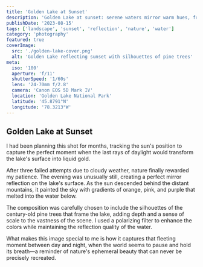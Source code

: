 ```yaml
---
title: 'Golden Lake at Sunset'
description: 'Golden Lake at sunset: serene waters mirror warm hues, framed by pine trees, capturing nature’s ephemeral masterpiece.'
publishDate: '2023-08-15'
tags: ['landscape', 'sunset', 'reflection', 'nature', 'water']
category: 'photography'
featured: true
coverImage:
  src: './golden-lake-cover.png'
  alt: 'Golden Lake reflecting sunset with silhouettes of pine trees'
meta:
  iso: '100'
  aperture: 'f/11'
  shutterSpeed: '1/60s'
  lens: '24-70mm f/2.8'
  camera: 'Canon EOS 5D Mark IV'
  location: 'Golden Lake National Park'
  latitude: '45.8791°N'
  longitude: '78.3213°W'
---
```


## Golden Lake at Sunset

I had been planning this shot for months, tracking the sun's position to capture the perfect moment when the last rays of daylight would transform the lake's surface into liquid gold.

After three failed attempts due to cloudy weather, nature finally rewarded my patience. The evening was unusually still, creating a perfect mirror reflection on the lake's surface. As the sun descended behind the distant mountains, it painted the sky with gradients of orange, pink, and purple that melted into the water below.

The composition was carefully chosen to include the silhouettes of the century-old pine trees that frame the lake, adding depth and a sense of scale to the vastness of the scene. I used a polarizing filter to enhance the colors while maintaining the reflection quality of the water.

What makes this image special to me is how it captures that fleeting moment between day and night, when the world seems to pause and hold its breath—a reminder of nature's ephemeral beauty that can never be precisely recreated.
